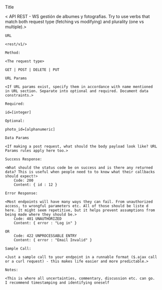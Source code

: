 Title

< API REST - WS gestión de albumes y fotografias. Try to use verbs that match both request type (fetching vs modifying) and plurality (one vs multiple).>

    URL

    <rest/v1/>

    Method:

    <The request type>

    GET | POST | DELETE | PUT

    URL Params

    <If URL params exist, specify them in accordance with name mentioned in URL section. Separate into optional and required. Document data constraints.>

    Required:

    id=[integer]

    Optional:

    photo_id=[alphanumeric]

    Data Params

    <If making a post request, what should the body payload look like? URL Params rules apply here too.>

    Success Response:

    <What should the status code be on success and is there any returned data? This is useful when people need to to know what their callbacks should expect!>
        Code: 200
        Content: { id : 12 }

    Error Response:

    <Most endpoints will have many ways they can fail. From unauthorized access, to wrongful parameters etc. All of those should be liste d here. It might seem repetitive, but it helps prevent assumptions from being made where they should be.>
        Code: 401 UNAUTHORIZED
        Content: { error : "Log in" }

    OR
        Code: 422 UNPROCESSABLE ENTRY
        Content: { error : "Email Invalid" }

    Sample Call:

    <Just a sample call to your endpoint in a runnable format ($.ajax call or a curl request) - this makes life easier and more predictable.>

    Notes:

    <This is where all uncertainties, commentary, discussion etc. can go. I recommend timestamping and identifying oneself 
